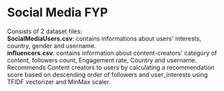 # Social Media FYP
Consists of 2 dataset files:<br>
**SocialMediaUsers.csv**: contains informations about users' interests, country, gender and username. <br>
**influencers.csv**: contains information about content-creators' category of content, followers count, Engagement rate, Country and username. <br>
Recommends Content creators to users by calculating a recommendation score based on descending order of followers and user_interests using TFIDF vectorizer and MinMax scaler.
